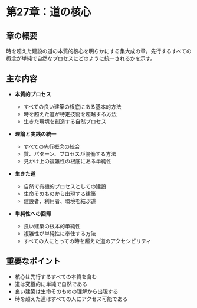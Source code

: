 # 第27章：道の核心

## 章の概要
時を超えた建設の道の本質的核心を明らかにする集大成の章。先行するすべての概念が単純で自然なプロセスにどのように統一されるかを示す。

## 主な内容
- **本質的プロセス**
  - すべての良い建築の根底にある基本的方法
  - 時を超えた道が特定技術を超越する方法
  - 生きた環境を創造する自然プロセス

- **理論と実践の統一**
  - すべての先行概念の統合
  - 質、パターン、プロセスが協働する方法
  - 見かけ上の複雑性の根底にある単純性

- **生きた道**
  - 自然で有機的プロセスとしての建設
  - 生命そのものから出現する建築
  - 建設者、利用者、環境を結ぶ道

- **単純性への回帰**
  - 良い建築の根本的単純性
  - 複雑性が単純性に奉仕する方法
  - すべての人にとっての時を超えた道のアクセシビリティ

## 重要なポイント
- 核心は先行するすべての本質を含む
- 道は究極的に単純で自然である
- 良い建築は生命そのものの理解から出現する
- 時を超えた道はすべての人にアクセス可能である